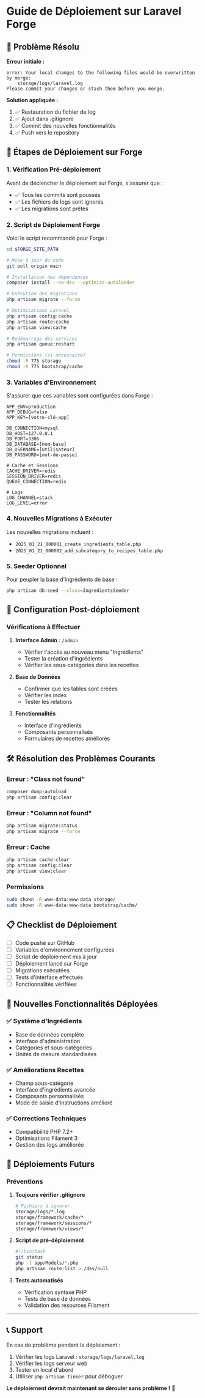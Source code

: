 # Guide de Déploiement sur Laravel Forge

## 🚨 Problème Résolu

**Erreur initiale :**
```
error: Your local changes to the following files would be overwritten by merge:
    storage/logs/laravel.log
Please commit your changes or stash them before you merge.
```

**Solution appliquée :**
1. ✅ Restauration du fichier de log
2. ✅ Ajout dans .gitignore
3. ✅ Commit des nouvelles fonctionnalités
4. ✅ Push vers le repository

## 🚀 Étapes de Déploiement sur Forge

### 1. **Vérification Pré-déploiement**

Avant de déclencher le déploiement sur Forge, s'assurer que :
- ✅ Tous les commits sont poussés
- ✅ Les fichiers de logs sont ignorés
- ✅ Les migrations sont prêtes

### 2. **Script de Déploiement Forge**

Voici le script recommandé pour Forge :

```bash
cd $FORGE_SITE_PATH

# Mise à jour du code
git pull origin main

# Installation des dépendances
composer install --no-dev --optimize-autoloader

# Exécution des migrations
php artisan migrate --force

# Optimisations Laravel
php artisan config:cache
php artisan route:cache
php artisan view:cache

# Redémarrage des services
php artisan queue:restart

# Permissions (si nécessaire)
chmod -R 775 storage
chmod -R 775 bootstrap/cache
```

### 3. **Variables d'Environnement**

S'assurer que ces variables sont configurées dans Forge :

```env
APP_ENV=production
APP_DEBUG=false
APP_KEY=[votre-clé-app]

DB_CONNECTION=mysql
DB_HOST=127.0.0.1
DB_PORT=3306
DB_DATABASE=[nom-base]
DB_USERNAME=[utilisateur]
DB_PASSWORD=[mot-de-passe]

# Cache et Sessions
CACHE_DRIVER=redis
SESSION_DRIVER=redis
QUEUE_CONNECTION=redis

# Logs
LOG_CHANNEL=stack
LOG_LEVEL=error
```

### 4. **Nouvelles Migrations à Exécuter**

Les nouvelles migrations incluent :
- `2025_01_21_000001_create_ingredients_table.php`
- `2025_01_21_000002_add_subcategory_to_recipes_table.php`

### 5. **Seeder Optionnel**

Pour peupler la base d'ingrédients de base :
```bash
php artisan db:seed --class=IngredientsSeeder
```

## 🔧 Configuration Post-déploiement

### Vérifications à Effectuer

1. **Interface Admin** : `/admin`
   - Vérifier l'accès au nouveau menu "Ingrédients"
   - Tester la création d'ingrédients
   - Vérifier les sous-catégories dans les recettes

2. **Base de Données**
   - Confirmer que les tables sont créées
   - Vérifier les index
   - Tester les relations

3. **Fonctionnalités**
   - Interface d'ingrédients
   - Composants personnalisés
   - Formulaires de recettes améliorés

## 🛠 Résolution des Problèmes Courants

### Erreur : "Class not found"
```bash
composer dump-autoload
php artisan config:clear
```

### Erreur : "Column not found"
```bash
php artisan migrate:status
php artisan migrate --force
```

### Erreur : Cache
```bash
php artisan cache:clear
php artisan config:clear
php artisan view:clear
```

### Permissions
```bash
sudo chown -R www-data:www-data storage/
sudo chown -R www-data:www-data bootstrap/cache/
```

## 📋 Checklist de Déploiement

- [ ] Code pushé sur GitHub
- [ ] Variables d'environnement configurées
- [ ] Script de déploiement mis à jour
- [ ] Déploiement lancé sur Forge
- [ ] Migrations exécutées
- [ ] Tests d'interface effectués
- [ ] Fonctionnalités vérifiées

## 🎯 Nouvelles Fonctionnalités Déployées

### ✅ Système d'Ingrédients
- Base de données complète
- Interface d'administration
- Catégories et sous-catégories
- Unités de mesure standardisées

### ✅ Améliorations Recettes
- Champ sous-catégorie
- Interface d'ingrédients avancée
- Composants personnalisés
- Mode de saisie d'instructions amélioré

### ✅ Corrections Techniques
- Compatibilité PHP 7.2+
- Optimisations Filament 3
- Gestion des logs améliorée

## 🔄 Déploiements Futurs

### Préventions

1. **Toujours vérifier .gitignore**
   ```bash
   # Fichiers à ignorer
   storage/logs/*.log
   storage/framework/cache/*
   storage/framework/sessions/*
   storage/framework/views/*
   ```

2. **Script de pré-déploiement**
   ```bash
   #!/bin/bash
   git status
   php -l app/Models/*.php
   php artisan route:list > /dev/null
   ```

3. **Tests automatisés**
   - Vérification syntaxe PHP
   - Tests de base de données
   - Validation des resources Filament

---

## 📞 Support

En cas de problème pendant le déploiement :
1. Vérifier les logs Laravel : `storage/logs/laravel.log`
2. Vérifier les logs serveur web
3. Tester en local d'abord
4. Utiliser `php artisan tinker` pour déboguer

**Le déploiement devrait maintenant se dérouler sans problème !** 🚀 